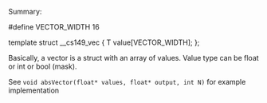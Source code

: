 Summary:

#define VECTOR_WIDTH 16

template <typename T>
struct __cs149_vec {
  T value[VECTOR_WIDTH];
};
  
Basically, a vector is a struct with an array of values. Value type can be float or int or bool (mask).
  
See `void absVector(float* values, float* output, int N)` for example implementation
